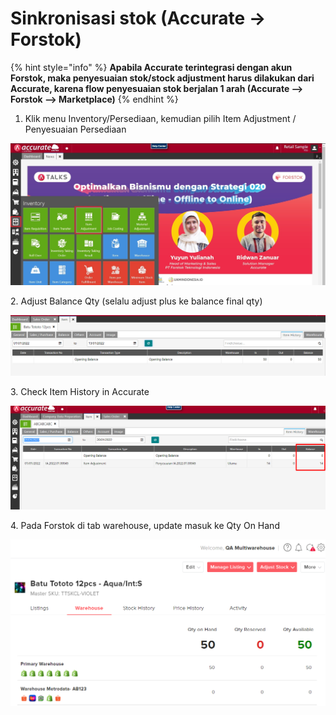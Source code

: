 # Sinkronisasi stok (Accurate → Forstok)

{% hint style="info" %}
**Apabila Accurate terintegrasi dengan akun Forstok, maka penyesuaian stok/stock adjustment harus dilakukan dari Accurate, karena flow penyesuaian stok berjalan 1 arah (Accurate --> Forstok --> Marketplace)**
{% endhint %}

1. Klik menu Inventory/Persediaan, kemudian pilih Item Adjustment / Penyesuaian Persediaan

![](<../../../.gitbook/assets/Screenshot 2022-05-31 120909.jpg>)

2\. Adjust Balance Qty (selalu adjust plus ke balance final qty)

![](<../../../.gitbook/assets/image (448).png>)

3\. Check Item History in Accurate

![](<../../../.gitbook/assets/image (450).png>)

4\. Pada Forstok di tab warehouse, update masuk ke Qty On Hand

![](<../../../.gitbook/assets/image (449) (1).png>)

